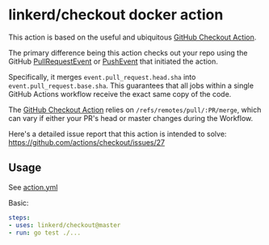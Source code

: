 # linkerd/checkout docker action

This action is based on the useful and ubiquitous [GitHub Checkout Action](https://github.com/actions/checkout).

The primary difference being this action checks out your repo using the GitHub
[PullRequestEvent](https://developer.github.com/v3/activity/events/types/#pullrequestevent)
or [PushEvent](https://developer.github.com/v3/activity/events/types/#pushevent)
that initiated the action.

Specifically, it merges `event.pull_request.head.sha` into
`event.pull_request.base.sha`. This guarantees that all jobs within a single
GitHub Actions workflow receive the exact same copy of the code.

The [GitHub Checkout Action](https://github.com/actions/checkout) relies on
`/refs/remotes/pull/:PR/merge`, which can vary if either your PR's head or
master changes during the Workflow.

Here's a detailed issue report that this action is intended to solve:
https://github.com/actions/checkout/issues/27

## Usage

See [action.yml](action.yml)

Basic:

```yaml
steps:
- uses: linkerd/checkout@master
- run: go test ./...
```
